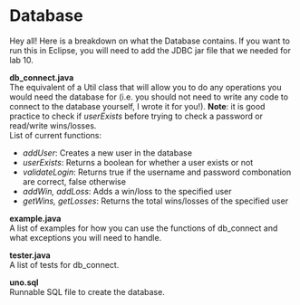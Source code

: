 # Database
Hey all! Here is a breakdown on what the Database contains. If you want to run this in Eclipse, you will need to add the JDBC jar file that we needed for lab 10.

**db_connect.java**  
The equivalent of a Util class that will allow you to do any operations you would need the database for (i.e. you should not need to write any code to connect to the database yourself, I wrote it for you!). **Note**: it is good practice to check if *userExists* before trying to check a password or read/write wins/losses.  
List of current functions:
- *addUser*: Creates a new user in the database
- *userExists*: Returns a boolean for whether a user exists or not
- *validateLogin*: Returns true if the username and password combonation are correct, false otherwise
- *addWin, addLoss*: Adds a win/loss to the specified user
- *getWins, getLosses*: Returns the total wins/losses of the specified user

**example.java**  
A list of examples for how you can use the functions of db_connect and what exceptions you will need to handle.

**tester.java**  
A list of tests for db_connect.

**uno.sql**  
Runnable SQL file to create the database.
